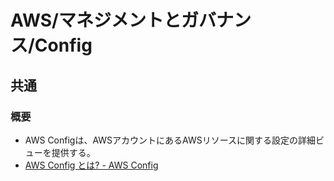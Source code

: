# AWS/マネジメントとガバナンス/Config

## 共通

### 概要

- AWS Configは、AWSアカウントにあるAWSリソースに関する設定の詳細ビューを提供する。
- [AWS Config とは? - AWS Config](https://docs.aws.amazon.com/ja_jp/config/latest/developerguide/WhatIsConfig.html)
